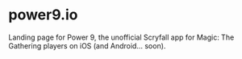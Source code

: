 # power9.io

Landing page for Power 9, the unofficial Scryfall app for Magic: The Gathering players on iOS (and Android... soon).